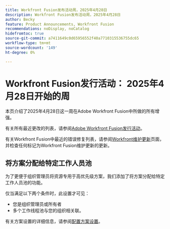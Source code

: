```yaml
---
title: Workfront Fusion发布活动周，2025年4月28日
description: Workfront Fusion发布活动周，2025年4月28日
author: Becky
feature: Product Announcements, Workfront Fusion
recommendations: noDisplay, noCatalog
hidefromtoc: true
source-git-commit: a7411649c0d65956552f40a7710315536755dc65
workflow-type: tm+mt
source-wordcount: '149'
ht-degree: 0%

---
```


# Workfront Fusion发行活动： 2025年4月28日开始的周

本页介绍了2025年4月28日这一周在Adobe Workfront Fusion中所做的所有增强。

有关所有最近更改的列表，请参阅[Adobe Workfront Fusion发行活动](/help/workfront-fusion/fusion-product-releases/fusion-release-activity.md)。

有关Workfront Fusion中最近的错误修复列表，请参阅[Workfront维护更新](https://experienceleague.adobe.com/en/docs/workfront-known-issues/releases/current-updates)页面，并检查任何标记为Workfront Fusion维护更新的更新。

## 将方案分配给特定工作人员池

为了更便于组织管理员将资源专用于高优先级方案，我们添加了将方案分配给特定工作人员池的功能。

仅当满足以下两个条件时，此设置才可见：

* 您是组织管理员或所有者
* 多个工作线程池与您的组织相关联。

有关方案设置的详细信息，请参阅[配置方案设置](/help/workfront-fusion/create-scenarios/config-scenarios-settings/configure-scenario-settings.md)。

